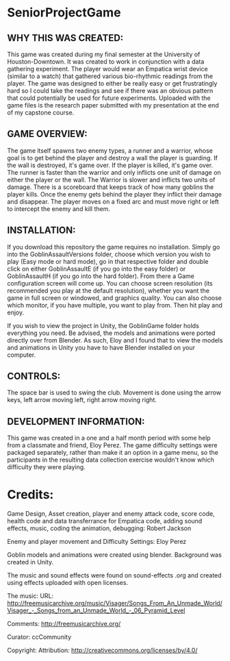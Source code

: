 # SeniorProjectGame
## WHY THIS WAS CREATED: 
This game was created during my final semester at the University of Houston-Downtown. It was created to work in conjunction with a data
gathering experiment. The player would wear an Empatica wrist device (similar to a watch) that gathered various bio-rhythmic readings from 
the player.  The game was designed to either be really easy or get frustratingly hard so I could take the readings and see if there was 
an obvious pattern that could potentially be used for future experiments. Uploaded with the game files is the research paper submitted with my presentation at the end of my capstone course. 

## GAME OVERVIEW: 
The game itself spawns two enemy types, a runner and a warrior, whose goal is to get behind the player and destroy a wall the player is
guarding. If the wall is destroyed, it's game over. If the player is killed, it's game over.  The runner is faster than the warrior and only inflicts one unit of damage on either the player or the wall. The Warrior is slower and inflicts two units of damage. There is a scoreboard that keeps track of how many goblins the player kills. Once the enemy gets behind the player they inflict their damage and disappear. The player moves on a fixed arc and must move right or left to intercept the enemy and kill them.  
## INSTALLATION:
If you download this repository the game requires no installation. Simply go into the GoblinAssaultVersions folder, choose which version you wish to play (Easy mode or hard mode), go in that respective folder and double click on either GoblinAssaultE (if you go into the easy folder) or GoblinAssaultH (if you go into the hard folder).  From there a Game configuration screen will come up. You can choose screen resolution (its recommended you play at the default resolution), whether you want the game in full screen or windowed, and graphics quality.  You can also choose which monitor, if you have multiple, you want to play from. Then hit play and enjoy. 

If you wish to view the project in Unity, the GoblinGame folder holds everything you need.  Be advised, the models and animations were ported directly over from Blender. As such, Eloy and I found that to view the models and animations in Unity you have to have Blender installed on your computer.  

## CONTROLS: 
The space bar is used to swing the club.
Movement is done using the arrow keys, left arrow moving left, right arrow moving right. 
 
## DEVELOPMENT INFORMATION:
This game was created in a one and a half month period with some help from a classmate and friend, Eloy Perez.  The game difficulty
settings were packaged separately, rather than make it an option in a game menu, so the participants in the resulting data collection
exercise wouldn't know which difficulty they were playing.

# Credits:
Game Design, Asset creation, player and enemy attack code, score code, health code and data transferrance for Empatica code, adding sound effects, music, coding the animation, debugging: 
Robert Jackson

Enemy and player movement and Difficulty Settings: Eloy Perez

Goblin models and animations were created using blender. Background was created in Unity. 

The music and sound effects were found on sound-effects .org and created using effects uploaded with open licenses.
 
The music:
URL: http://freemusicarchive.org/music/Visager/Songs_From_An_Unmade_World/Visager_-_Songs_from_an_Unmade_World_-_06_Pyramid_Level

Comments: http://freemusicarchive.org/

Curator: ccCommunity

Copyright: Attribution: http://creativecommons.org/licenses/by/4.0/
